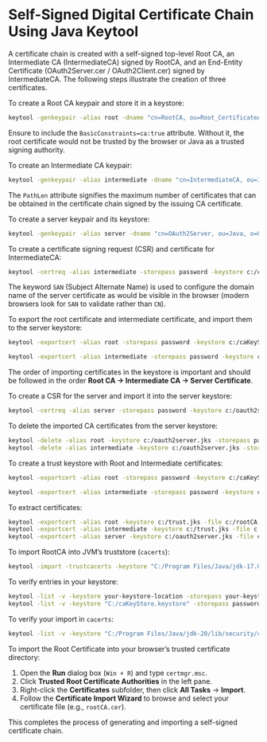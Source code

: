 
# Self-Signed Digital Certificate Chain Using Java Keytool

A certificate chain is created with a self-signed top-level Root CA, an Intermediate CA (IntermediateCA) signed by RootCA, and an End-Entity Certificate (OAuth2Server.cer / OAuth2Client.cer) signed by IntermediateCA. The following steps illustrate the creation of three certificates.

To create a Root CA keypair and store it in a keystore:
```bash
keytool -genkeypair -alias root -dname "cn=RootCA, ou=Root_CertificateAuthority, o=CertificateAuthority, c=IN" -keyalg RSA -keystore c:/caKeyStore.keystore -storepass password -keypass password -ext KeyUsage=digitalSignature,keyCertSign -ext BasicConstraints=ca:true,PathLen:3 -validity 1000
```
Ensure to include the `BasicConstraints=ca:true` attribute. Without it, the root certificate would not be trusted by the browser or Java as a trusted signing authority.

To create an Intermediate CA keypair:
```bash
keytool -genkeypair -alias intermediate -dname "cn=IntermediateCA, ou=Intermediate_CertificateAuthority, o=CertificateAuthority, c=IN" -keyalg RSA -keystore c:/caKeyStore.keystore -storepass password -keypass password -ext KeyUsage=digitalSignature,keyCertSign -ext BasicConstraints=ca:true,PathLen:3 -validity 1000
```
The `PathLen` attribute signifies the maximum number of certificates that can be obtained in the certificate chain signed by the issuing CA certificate.

To create a server keypair and its keystore:
```bash
keytool -genkeypair -alias server -dname "cn=OAuth2Server, ou=Java, o=Oracle, c=IN" -keyalg RSA -keystore c:/oauth2server.jks -storepass password -keypass password -validity 1000 -ext KeyUsage=digitalSignature,dataEncipherment,keyEncipherment,keyAgreement -ext ExtendedKeyUsage=serverAuth,clientAuth
```

To create a certificate signing request (CSR) and certificate for IntermediateCA:
```bash
keytool -certreq -alias intermediate -storepass password -keystore c:/caKeyStore.keystore -keyalg RSA | keytool -alias root -gencert -ext san=dns:intermediate -storepass password -keystore c:/caKeyStore.keystore -keyalg RSA -validity 1000 -ext KeyUsage=digitalSignature,dataEncipherment,keyEncipherment,keyAgreement,keyCertSign -ext ExtendedKeyUsage=serverAuth,clientAuth -ext BasicConstraints=ca:true,PathLen:3 -rfc | keytool -alias intermediate -importcert -storepass password -keyalg RSA -keystore c:/caKeyStore.keystore
```

The keyword `SAN` (Subject Alternate Name) is used to configure the domain name of the server certificate as would be visible in the browser (modern browsers look for `SAN` to validate rather than `CN`).

To export the root certificate and intermediate certificate, and import them to the server keystore:
```bash
keytool -exportcert -alias root -storepass password -keystore c:/caKeyStore.keystore -validity 1000 | keytool -importcert -alias root -keystore c:/oauth2server.jks -storepass password -noprompt -trustcacerts

keytool -exportcert -alias intermediate -storepass password -keystore c:/caKeyStore.keystore -validity 1000 | keytool -importcert -alias intermediate -keystore c:/oauth2server.jks -storepass password -noprompt -trustcacerts
```

The order of importing certificates in the keystore is important and should be followed in the order **Root CA -> Intermediate CA -> Server Certificate**.

To create a CSR for the server and import it into the server keystore:
```bash
keytool -certreq -alias server -storepass password -keystore c:/oauth2server.jks -keyalg RSA | keytool -alias intermediate -gencert -ext san=dns:OAuth2Server -storepass password -keystore c:/caKeyStore.keystore -keyalg RSA -ext KeyUsage=digitalSignature,dataEncipherment,keyEncipherment,keyAgreement -ext ExtendedKeyUsage=serverAuth,clientAuth -rfc | keytool -alias server -importcert -storepass password -keyalg RSA -keystore c:/oauth2server.jks -validity 1000
```

To delete the imported CA certificates from the server keystore:
```bash
keytool -delete -alias root -keystore c:/oauth2server.jks -storepass password
keytool -delete -alias intermediate -keystore c:/oauth2server.jks -storepass password
```

To create a trust keystore with Root and Intermediate certificates:
```bash
keytool -exportcert -alias root -storepass password -keystore c:/caKeyStore.keystore | keytool -importcert -alias root -keystore c:/trust.jks -storepass password -trustcacerts -noprompt

keytool -exportcert -alias intermediate -storepass password -keystore c:/caKeyStore.keystore | keytool -importcert -alias intermediate -keystore c:/trust.jks -storepass password -trustcacerts -noprompt
```

To extract certificates:
```bash
keytool -exportcert -alias root -keystore c:/trust.jks -file c:/rootCA.cer -storepass password
keytool -exportcert -alias intermediate -keystore c:/trust.jks -file c:/intermediateCA.cer -storepass password
keytool -exportcert -alias server -keystore c:/oauth2server.jks -file c:/oauth2server.cer -storepass password
```

To import RootCA into JVM’s truststore (`cacerts`):
```bash
keytool -import -trustcacerts -keystore "C:/Program Files/Java/jdk-17.0.4/lib/security/cacerts" -storepass changeit -alias rootCA -file "C:/rootCA.cer"
```

To verify entries in your keystore:
```bash
keytool -list -v -keystore your-keystore-location -storepass your-keystore-password -alias alias-name
keytool -list -v -keystore "C:/caKeyStore.keystore" -storepass password -alias rootCA
```

To verify your import in `cacerts`:
```bash
keytool -list -v -keystore "C:/Program Files/Java/jdk-20/lib/security/cacerts" -alias rootCA
```

To import the Root Certificate into your browser’s trusted certificate directory:

1. Open the **Run** dialog box (`Win + R`) and type `certmgr.msc`.
2. Click **Trusted Root Certificate Authorities** in the left pane.
3. Right-click the **Certificates** subfolder, then click **All Tasks** -> **Import**.
4. Follow the **Certificate Import Wizard** to browse and select your certificate file (e.g., `rootCA.cer`).

This completes the process of generating and importing a self-signed certificate chain.
